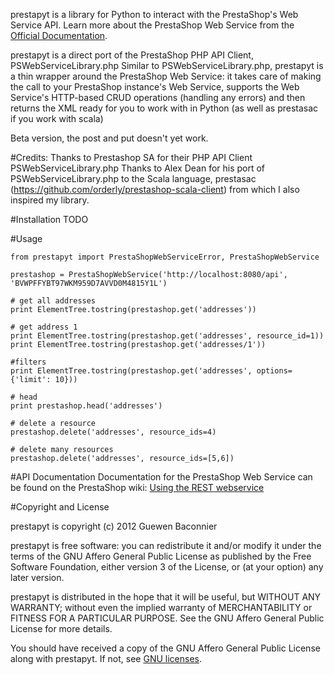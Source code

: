 prestapyt is a library for Python to interact with the PrestaShop's Web Service API.
Learn more about the PrestaShop Web Service from the [Official Documentation](http://wiki.prestashop.com/display/enEN/Using+the+REST+webservice).

prestapyt is a direct port of the PrestaShop PHP API Client, PSWebServiceLibrary.php
Similar to PSWebServiceLibrary.php, prestapyt is a thin wrapper around the PrestaShop Web Service: it takes care of making the call to your PrestaShop instance's Web Service, supports the Web Service's HTTP-based CRUD operations (handling any errors) and then returns the XML ready for you to work with in Python (as well as prestasac if you work with scala)

Beta version, the post and put doesn't yet work.

#Credits:
Thanks to Prestashop SA for their PHP API Client PSWebServiceLibrary.php
Thanks to Alex Dean for his port of PSWebServiceLibrary.php to the Scala language, prestasac (https://github.com/orderly/prestashop-scala-client) from which I also inspired my library.

#Installation
TODO

#Usage

    from prestapyt import PrestaShopWebServiceError, PrestaShopWebService

    prestashop = PrestaShopWebService('http://localhost:8080/api', 'BVWPFFYBT97WKM959D7AVVD0M4815Y1L')

    # get all addresses
    print ElementTree.tostring(prestashop.get('addresses'))

    # get address 1
    print ElementTree.tostring(prestashop.get('addresses', resource_id=1))
    print ElementTree.tostring(prestashop.get('addresses/1'))

    #filters
    print ElementTree.tostring(prestashop.get('addresses', options={'limit': 10}))

    # head
    print prestashop.head('addresses')

    # delete a resource
    prestashop.delete('addresses', resource_ids=4)

    # delete many resources
    prestashop.delete('addresses', resource_ids=[5,6])

#API Documentation
Documentation for the PrestaShop Web Service can be found on the PrestaShop wiki:
[Using the REST webservice](http://wiki.prestashop.com/display/enEN/Using+the+REST+webservice)

#Copyright and License

prestapyt is copyright (c) 2012 Guewen Baconnier

prestapyt is free software: you can redistribute it and/or modify
it under the terms of the GNU Affero General Public License as
published by the Free Software Foundation, either version 3 of
the License, or (at your option) any later version.

prestapyt is distributed in the hope that it will be useful,
but WITHOUT ANY WARRANTY; without even the implied warranty of
MERCHANTABILITY or FITNESS FOR A PARTICULAR PURPOSE.  See the
GNU Affero General Public License for more details.

You should have received a copy of the GNU Affero General Public
License along with prestapyt. If not, see [GNU licenses](http://www.gnu.org/licenses/).
